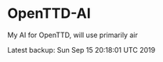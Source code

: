 # OpenTTD-AI
My AI for OpenTTD, will use primarily air

Latest backup: Sun Sep 15 20:18:01 UTC 2019
